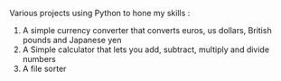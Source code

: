Various projects using Python to hone my skills :

1. A simple currency converter that converts euros, us dollars, British pounds and Japanese yen
2. A Simple calculator that lets you add, subtract, multiply and divide numbers
3. A file sorter 

